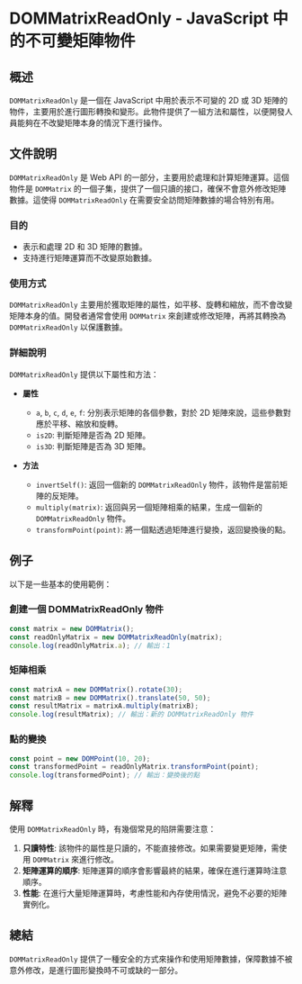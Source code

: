 <!--
Meta Description: # DOMMatrixReadOnly - JavaScript 中的不可變矩陣物件 ## 概述 `DOMMatrixReadOnly` 是一個在 JavaScript 中用於表示不可變的 2D 或 3D 矩陣的物件，主要用於進行圖形轉換和變形。此物件提供了一組方法和屬性，以便開發人員能夠在不改變矩...
Meta Keywords: dommatrixreadonly, const, dommatrix, javascript, new
-->

# DOMMatrixReadOnly - JavaScript 中的不可變矩陣物件

## 概述
`DOMMatrixReadOnly` 是一個在 JavaScript 中用於表示不可變的 2D 或 3D 矩陣的物件，主要用於進行圖形轉換和變形。此物件提供了一組方法和屬性，以便開發人員能夠在不改變矩陣本身的情況下進行操作。

## 文件說明
`DOMMatrixReadOnly` 是 Web API 的一部分，主要用於處理和計算矩陣運算。這個物件是 `DOMMatrix` 的一個子集，提供了一個只讀的接口，確保不會意外修改矩陣數據。這使得 `DOMMatrixReadOnly` 在需要安全訪問矩陣數據的場合特別有用。

### 目的
- 表示和處理 2D 和 3D 矩陣的數據。
- 支持進行矩陣運算而不改變原始數據。

### 使用方式
`DOMMatrixReadOnly` 主要用於獲取矩陣的屬性，如平移、旋轉和縮放，而不會改變矩陣本身的值。開發者通常會使用 `DOMMatrix` 來創建或修改矩陣，再將其轉換為 `DOMMatrixReadOnly` 以保護數據。

### 詳細說明
`DOMMatrixReadOnly` 提供以下屬性和方法：

- **屬性**
  - `a`, `b`, `c`, `d`, `e`, `f`: 分別表示矩陣的各個參數，對於 2D 矩陣來說，這些參數對應於平移、縮放和旋轉。
  - `is2D`: 判斷矩陣是否為 2D 矩陣。
  - `is3D`: 判斷矩陣是否為 3D 矩陣。

- **方法**
  - `invertSelf()`: 返回一個新的 `DOMMatrixReadOnly` 物件，該物件是當前矩陣的反矩陣。
  - `multiply(matrix)`: 返回與另一個矩陣相乘的結果，生成一個新的 `DOMMatrixReadOnly` 物件。
  - `transformPoint(point)`: 將一個點透過矩陣進行變換，返回變換後的點。

## 例子
以下是一些基本的使用範例：

### 創建一個 DOMMatrixReadOnly 物件
```javascript
const matrix = new DOMMatrix();
const readOnlyMatrix = new DOMMatrixReadOnly(matrix);
console.log(readOnlyMatrix.a); // 輸出：1
```

### 矩陣相乘
```javascript
const matrixA = new DOMMatrix().rotate(30);
const matrixB = new DOMMatrix().translate(50, 50);
const resultMatrix = matrixA.multiply(matrixB);
console.log(resultMatrix); // 輸出：新的 DOMMatrixReadOnly 物件
```

### 點的變換
```javascript
const point = new DOMPoint(10, 20);
const transformedPoint = readOnlyMatrix.transformPoint(point);
console.log(transformedPoint); // 輸出：變換後的點
```

## 解釋
使用 `DOMMatrixReadOnly` 時，有幾個常見的陷阱需要注意：

1. **只讀特性**: 該物件的屬性是只讀的，不能直接修改。如果需要變更矩陣，需使用 `DOMMatrix` 來進行修改。
2. **矩陣運算的順序**: 矩陣運算的順序會影響最終的結果，確保在進行運算時注意順序。
3. **性能**: 在進行大量矩陣運算時，考慮性能和內存使用情況，避免不必要的矩陣實例化。

## 總結
`DOMMatrixReadOnly` 提供了一種安全的方式來操作和使用矩陣數據，保障數據不被意外修改，是進行圖形變換時不可或缺的一部分。
